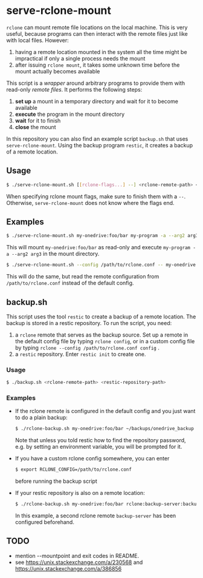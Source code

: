 # serve-rclone-mount

`rclone` can mount remote file locations on the local machine. This is very useful, because programs can then interact with the remote files just like with local files. However:

1. having a remote location mounted in the system all the time might be impractical if only a single process needs the mount
2. after issuing `rclone mount`, it takes some unknown time before the mount actually becomes available

This script is a *wrapper* around arbitrary programs to provide them with read-only *remote files*. It performs the following steps:

1. **set up** a mount in a temporary directory and wait for it to become available
2. **execute** the program in the mount directory
3. **wait** for it to finish
4. **close** the mount

In this repository you can also find an example script `backup.sh` that uses `serve-rclone-mount`. Using the backup program `restic`, it creates a backup of a remote location.



## Usage

```bash
$ ./serve-rclone-mount.sh [[rclone-flags...] --] <rclone-remote-path> <program> [program-args...]
```

When specifying rclone mount flags, make sure to finish them with a `--`. Otherwise, `serve-rclone-mount` does not know where the flags end.

## Examples

```bash
$ ./serve-rclone-mount.sh my-onedrive:foo/bar my-program -a --arg2 arg3
```

This will mount `my-onedrive:foo/bar` as read-only and execute `my-program -a --arg2 arg3` in the mount directory.

```bash
$ ./serve-rclone-mount.sh --config /path/to/rclone.conf -- my-onedrive:foo/bar my-program -a --arg2 arg3
```

This will do the same, but read the remote configuration from `/path/to/rclone.conf` instead of the default config.



## backup.sh

This script uses the tool `restic` to create a backup of a remote location. The backup is stored in a restic repository. To run the script, you need:

1. a `rclone` remote that serves as the backup source. Set up a remote in the default config file by typing `rclone config`, or in a custom config file by typing `rclone --config /path/to/rclone.conf config` .
2. a `restic` repository. Enter `restic init` to create one.

### Usage

```bash
$ ./backup.sh <rclone-remote-path> <restic-repository-path>
```


### Examples

* If the rclone remote is configured in the default config and you just want to do a plain backup:

    ```bash
    $ ./rclone-backup.sh my-onedrive:foo/bar ~/backups/onedrive_backup
    ```

    Note that unless you told restic how to find the repository password, e.g. by setting an environment variable, you will be prompted for it.

* If you have a custom rclone config somewhere, you can enter

    ```bash
    $ export RCLONE_CONFIG=/path/to/rclone.conf
    ```
    
    before running the backup script
    
* If your restic repository is also on a remote location:

    ```bash
    $ ./rclone-backup.sh my-onedrive:foo/bar rclone:backup-server:backups/onedrive_backup
    ```

    In this example, a second rclone remote `backup-server` has been configured beforehand.



## TODO

* mention --mountpoint and exit codes in README.
* see https://unix.stackexchange.com/a/230568 and https://unix.stackexchange.com/a/386856
